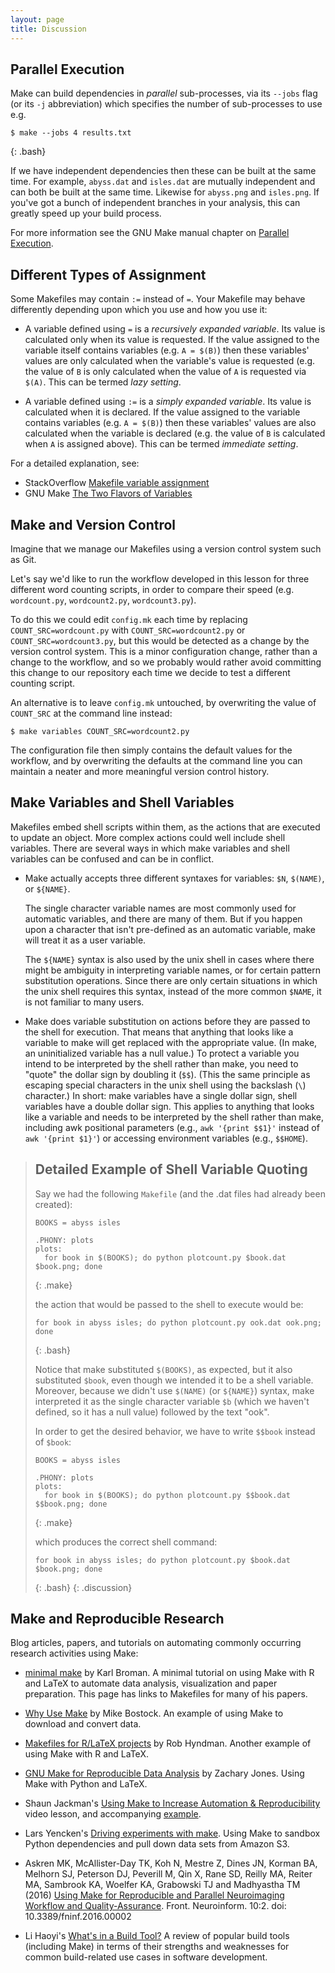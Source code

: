```yaml
---
layout: page
title: Discussion
---
```


## Parallel Execution

Make can build dependencies in _parallel_ sub-processes, via its `--jobs`
flag (or its `-j` abbreviation) which specifies the number of sub-processes to use e.g.

~~~
$ make --jobs 4 results.txt
~~~
{: .bash}

If we have independent dependencies then these can be built at the
same time. For example, `abyss.dat` and `isles.dat` are mutually
independent and can both be built at the same time. Likewise for
`abyss.png` and `isles.png`. If you've got a bunch of independent
branches in your analysis, this can greatly speed up your build
process.

For more information see the GNU Make manual chapter on [Parallel
Execution][gnu-make-parallel].

## Different Types of Assignment

Some Makefiles may contain `:=` instead of `=`. Your Makefile may
behave differently depending upon which you use and how you use it:

* A variable defined using `=` is a _recursively expanded
  variable_. Its value is calculated only when its value is
  requested. If the value assigned to the variable itself contains
  variables (e.g. `A = $(B)`) then these variables' values are only
  calculated when the variable's value is requested (e.g. the value of
  `B` is only calculated when the value of `A` is requested via
  `$(A)`. This can be termed _lazy setting_.

* A variable defined using `:=` is a _simply expanded variable_. Its
  value is calculated when it is declared. If the value assigned to
  the variable contains variables (e.g. `A = $(B)`) then these
  variables' values are also calculated when the variable is declared
  (e.g. the value of `B` is calculated when `A` is assigned
  above). This can be termed _immediate setting_.

For a detailed explanation, see:

* StackOverflow [Makefile variable assignment][makefile-variable]
* GNU Make [The Two Flavors of Variables][gnu-make-variables]

## Make and Version Control

Imagine that we manage our Makefiles using a version control 
system such as Git.

Let's say we'd like to run the workflow developed in this lesson
for three different word counting scripts, in order to compare their
speed (e.g. `wordcount.py`, `wordcount2.py`, `wordcount3.py`).

To do this we could edit `config.mk` each time by replacing
`COUNT_SRC=wordcount.py` with `COUNT_SRC=wordcount2.py` or
`COUNT_SRC=wordcount3.py`,
but this would be detected as a change by the version control system.
This is a minor configuration change, rather than a change to the 
workflow, and so we probably would rather avoid committing this change
to our repository each time we decide to test a different counting script.

An alternative is to leave `config.mk` untouched, by overwriting the value 
of `COUNT_SRC` at the command line instead:

```
$ make variables COUNT_SRC=wordcount2.py
```

The configuration file then simply contains the default values for the 
workflow, and by overwriting the defaults at the command line you can
maintain a neater and more meaningful version control history.

## Make Variables and Shell Variables

Makefiles embed shell scripts within them, as the actions that are
executed to update an object. More complex actions could well include
shell variables.  There are several ways in which make variables and
shell variables can be confused and can be in conflict.

* Make actually accepts three different syntaxes for variables: `$N`,
  `$(NAME)`, or `${NAME}`.

  The single character variable names are most commonly used for
  automatic variables, and there are many of them.  But if you happen
  upon a character that isn't pre-defined as an automatic variable,
  make will treat it as a user variable.

  The `${NAME}` syntax is also used by the unix shell in cases where
  there might be ambiguity in interpreting variable names, or for
  certain pattern substitution operations.  Since there are only
  certain situations in which the unix shell requires this syntax,
  instead of the more common `$NAME`, it is not familiar to many users.

* Make does variable substitution on actions before they are passed to
  the shell for execution.  That means that anything that looks like a
  variable to make will get replaced with the appropriate value.  (In
  make, an uninitialized variable has a null value.)  To protect a
  variable you intend to be interpreted by the shell rather than make,
  you need to "quote" the dollar sign by doubling it (`$$`). (This the
  same principle as escaping special characters in the unix shell
  using the backslash (`\`) character.)  In
  short: make variables have a single dollar sign, shell variables
  have a double dollar sign.  This applies to anything that looks like
  a variable and needs to be interpreted by the shell rather than
  make, including awk positional parameters (e.g., `awk '{print $$1}'`
  instead of `awk '{print $1}'`) or accessing environment variables
  (e.g., `$$HOME`).

> ## Detailed Example of Shell Variable Quoting
> 
> Say we had the following `Makefile` (and the .dat files had already
> been created):
> 
> ~~~
> BOOKS = abyss isles
> 
> .PHONY: plots
> plots:
> 	for book in $(BOOKS); do python plotcount.py $book.dat $book.png; done
> ~~~	
> {: .make}
> 
> the action that would be passed to the shell to execute would be:
> 
> ~~~
> for book in abyss isles; do python plotcount.py ook.dat ook.png; done
> ~~~
> {: .bash}
> 
> Notice that make substituted `$(BOOKS)`, as expected, but it also
> substituted `$book`, even though we intended it to be a shell variable.
> Moreover, because we didn't use `$(NAME)` (or `${NAME}`) syntax, make
> interpreted it as the single character variable `$b` (which we haven't
> defined, so it has a null value) followed by the text "ook".
> 
> In order to get the desired behavior, we have to write `$$book` instead
> of `$book`: 
> 
> ~~~
> BOOKS = abyss isles
> 
> .PHONY: plots
> plots:
> 	for book in $(BOOKS); do python plotcount.py $$book.dat $$book.png; done
> ~~~	
> {: .make}
> 
> which produces the correct shell command:
> 
> ~~~
> for book in abyss isles; do python plotcount.py $book.dat $book.png; done
> ~~~
> {: .bash}
{: .discussion}

## Make and Reproducible Research

Blog articles, papers, and tutorials on automating commonly
occurring research activities using Make:

* [minimal make][minimal-make] by Karl Broman. A minimal tutorial on
  using Make with R and LaTeX to automate data analysis, visualization
  and paper preparation. This page has links to Makefiles for many of
  his papers.

* [Why Use Make][why-use-make] by Mike Bostock. An example of using
  Make to download and convert data.

* [Makefiles for R/LaTeX projects][makefiles-for-r-latex] by Rob
  Hyndman. Another example of using Make with R and LaTeX.

* [GNU Make for Reproducible Data Analysis][make-reproducible-research]
  by Zachary Jones. Using Make with Python and LaTeX.

* Shaun Jackman's [Using Make to Increase Automation &
  Reproducibility][increase-automation] video lesson, and accompanying
  [example][increase-automation-example].

* Lars Yencken's [Driving experiments with
  make][driving-experiments]. Using Make to sandbox Python
  dependencies and pull down data sets from Amazon S3.

* Askren MK, McAllister-Day TK, Koh N, Mestre Z, Dines JN, Korman BA,
  Melhorn SJ, Peterson DJ, Peverill M, Qin X, Rane SD, Reilly MA,
  Reiter MA, Sambrook KA, Woelfer KA, Grabowski TJ and Madhyastha TM
  (2016) [Using Make for Reproducible and Parallel Neuroimaging
  Workflow and
  Quality-Assurance][make-neuroscience]. Front. Neuroinform. 10:2. doi:
  10.3389/fninf.2016.00002

* Li Haoyi's [What's in a Build Tool?][whats-a-build-tool] A review of
  popular build tools (including Make) in terms of their strengths and
  weaknesses for common build-related use cases in software
  development.

[driving-experiments]: http://lifesum.github.io/posts/2016/01/14/make-experiments/
[gnu-make-parallel]: https://www.gnu.org/software/make/manual/html_node/Parallel.html
[gnu-make-variables]: https://www.gnu.org/software/make/manual/html_node/Flavors.html#Flavors
[increase-automation]: https://www.youtube.com/watch?v=_F5f0qi-aEc
[increase-automation-example]: https://github.com/sjackman/makefile-example
[make-neuroscience]: http://journal.frontiersin.org/article/10.3389/fninf.2016.00002/full
[make-reproducible-research]: http://zmjones.com/make/
[makefile-variable]: http://stackoverflow.com/questions/448910/makefile-variable-assignment
[makefiles-for-r-latex]: http://robjhyndman.com/hyndsight/makefiles/
[minimal-make]: http://kbroman.org/minimal_make/
[whats-a-build-tool]: http://www.lihaoyi.com/post/WhatsinaBuildTool.html
[why-use-make]: http://bost.ocks.org/mike/make/
